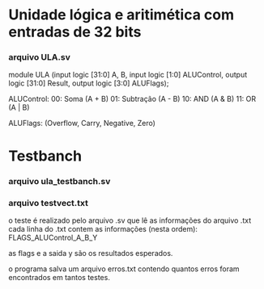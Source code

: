 # Unidade lógica e aritimética com entradas de 32 bits
### arquivo ULA.sv

module ULA (input logic [31:0] A, B,
	    input logic [1:0] ALUControl,
	    output logic [31:0] Result,
	    output logic [3:0] ALUFlags);
      
ALUControl: 
        00: Soma (A + B)
        01: Subtração (A - B)
        10: AND (A & B)
        11: OR (A | B)
  
ALUFlags:
        (Overflow, Carry, Negative, Zero)


# Testbanch
### arquivo ula_testbanch.sv
### arquivo testvect.txt

o teste é realizado pelo arquivo .sv que lê as informações do arquivo .txt
cada linha do .txt contem as informações (nesta ordem):
FLAGS_ALUControl_A_B_Y

as flags e a saida y são os resultados esperados.

o programa salva um arquivo erros.txt contendo quantos erros foram encontrados em tantos testes.
